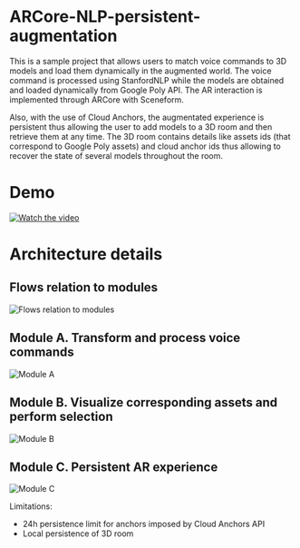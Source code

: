 # ARCore-NLP-persistent-augmentation

This is a sample project that allows users to match voice commands to 3D models and load them dynamically in the augmented world. The voice command is processed using StanfordNLP while the models are obtained and loaded dynamically from Google Poly API. The AR interaction is implemented through ARCore with Sceneform.

Also, with the use of Cloud Anchors, the augmentated experience is persistent thus allowing the user to add models to a 3D room and then retrieve them at any time. The 3D room contains details like assets ids (that correspond to Google Poly assets) and cloud anchor ids thus allowing to recover the state of several models throughout the room.

# Demo
[![Watch the video](https://i.imgur.com/bF0KSn6.jpg)](https://streamable.com/sdjsec)

# Architecture details

## Flows relation to modules
![Flows relation to modules](https://i.imgur.com/HDJ6i1u.jpg)

## Module A. Transform and process voice commands
![Module A](https://i.imgur.com/zO0qFXx.jpg)

## Module B. Visualize corresponding assets and perform selection
![Module B](https://i.imgur.com/EdDAeld.jpg)

## Module C. Persistent AR experience
![Module C](https://i.imgur.com/91mkiZs.jpg)

Limitations:
- 24h persistence limit for anchors imposed by Cloud Anchors API
- Local persistence of 3D room
